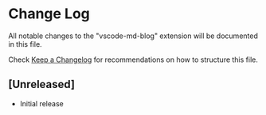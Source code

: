 # Change Log
All notable changes to the "vscode-md-blog" extension will be documented in this file.

Check [Keep a Changelog](http://keepachangelog.com/) for recommendations on how to structure this file.

## [Unreleased]
- Initial release